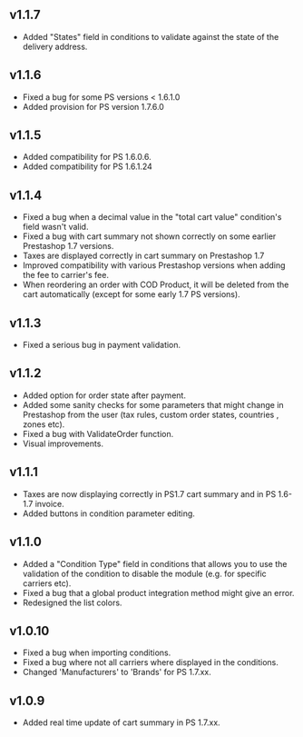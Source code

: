 ## v1.1.7
* Added "States" field in conditions to validate against the state of the delivery address.
## v1.1.6
* Fixed a bug for some PS versions < 1.6.1.0
* Added provision for PS version 1.7.6.0
## v1.1.5
* Added compatibility for PS 1.6.0.6.
* Added compatibility for PS 1.6.1.24
## v1.1.4
* Fixed a bug when a decimal value in the "total cart value" condition's field wasn't valid.
* Fixed a bug with cart summary not shown correctly on some earlier Prestashop 1.7 versions.
* Taxes are displayed correctly in cart summary on Prestashop 1.7
* Improved compatibility with various Prestashop versions when adding the fee to carrier's fee.
* When reordering an order with COD Product, it will be deleted from the cart automatically (except for some early 1.7 PS versions).
## v1.1.3
* Fixed a serious bug in payment validation.
## v1.1.2
* Added option for order state after payment.
* Added some sanity checks for some parameters that might change in Prestashop from the user (tax rules, custom order states, countries , zones etc).
* Fixed a bug with ValidateOrder function.
* Visual improvements.
## v1.1.1
* Taxes are now displaying correctly in PS1.7 cart summary and in PS 1.6-1.7 invoice.
* Added buttons in condition parameter editing.
## v1.1.0
* Added a "Condition Type" field in conditions that allows you to use the validation of the condition to disable the module (e.g. for specific carriers etc).
* Fixed a bug that a global product integration method might give an error.
* Redesigned the list colors.
## v1.0.10
* Fixed a bug when importing conditions.
* Fixed a bug where not all carriers where displayed in the conditions.
* Changed 'Manufacturers' to 'Brands' for PS 1.7.xx.
## v1.0.9
* Added real time update of cart summary in PS 1.7.xx.